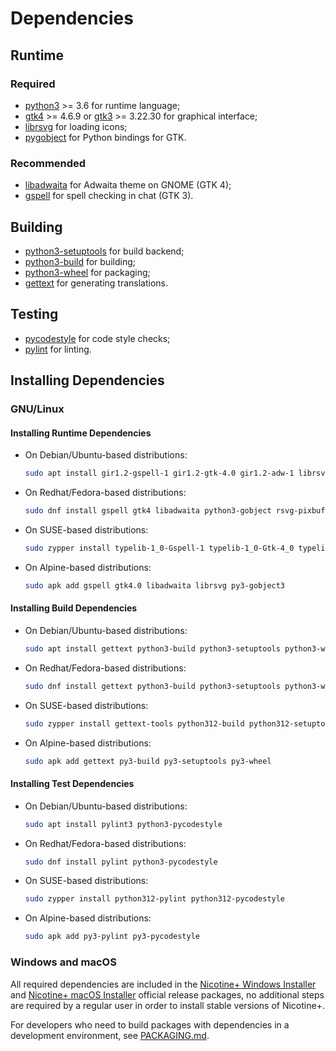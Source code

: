 # Dependencies

## Runtime

### Required

 - [python3](https://www.python.org/) >= 3.6
      for runtime language;
 - [gtk4](https://gtk.org/) >= 4.6.9 or [gtk3](https://gtk.org/) >= 3.22.30
      for graphical interface;
 - [librsvg](https://gitlab.gnome.org/GNOME/librsvg)
      for loading icons;
 - [pygobject](https://pygobject.gnome.org/)
      for Python bindings for GTK.

### Recommended

 - [libadwaita](https://gitlab.gnome.org/GNOME/libadwaita)
      for Adwaita theme on GNOME (GTK 4);
 - [gspell](https://gitlab.gnome.org/GNOME/gspell)
      for spell checking in chat (GTK 3).

## Building

 - [python3-setuptools](https://setuptools.pypa.io/)
      for build backend;
 - [python3-build](https://build.pypa.io/)
      for building;
 - [python3-wheel](https://wheel.readthedocs.io/)
      for packaging;
 - [gettext](https://www.gnu.org/software/gettext/)
      for generating translations.

## Testing

 - [pycodestyle](https://pycodestyle.pycqa.org/)
      for code style checks;
 - [pylint](https://pylint.readthedocs.io/)
      for linting.


## Installing Dependencies

### GNU/Linux

#### Installing Runtime Dependencies

 - On Debian/Ubuntu-based distributions:

   ```sh
   sudo apt install gir1.2-gspell-1 gir1.2-gtk-4.0 gir1.2-adw-1 librsvg2-common python3-gi python3-gi-cairo
   ```

 - On Redhat/Fedora-based distributions:

   ```sh
   sudo dnf install gspell gtk4 libadwaita python3-gobject rsvg-pixbuf-loader
   ```

 - On SUSE-based distributions:

   ```sh
   sudo zypper install typelib-1_0-Gspell-1 typelib-1_0-Gtk-4_0 typelib-1_0-Adw-1 librsvg python312-gobject python312-gobject-cairo python312-gobject-Gdk
   ```

 - On Alpine-based distributions:

   ```sh
   sudo apk add gspell gtk4.0 libadwaita librsvg py3-gobject3
   ```

#### Installing Build Dependencies

 - On Debian/Ubuntu-based distributions:

   ```sh
   sudo apt install gettext python3-build python3-setuptools python3-wheel
   ```

 - On Redhat/Fedora-based distributions:

   ```sh
   sudo dnf install gettext python3-build python3-setuptools python3-wheel
   ```

 - On SUSE-based distributions:

   ```sh
   sudo zypper install gettext-tools python312-build python312-setuptools python312-wheel
   ```

 - On Alpine-based distributions:

   ```sh
   sudo apk add gettext py3-build py3-setuptools py3-wheel
   ```

#### Installing Test Dependencies

 - On Debian/Ubuntu-based distributions:

   ```sh
   sudo apt install pylint3 python3-pycodestyle
   ```

 - On Redhat/Fedora-based distributions:

   ```sh
   sudo dnf install pylint python3-pycodestyle
   ```

 - On SUSE-based distributions:

   ```sh
   sudo zypper install python312-pylint python312-pycodestyle
   ```

 - On Alpine-based distributions:

   ```sh
   sudo apk add py3-pylint py3-pycodestyle
   ```

### Windows and macOS

All required dependencies are included in the [Nicotine+ Windows Installer](DOWNLOADS.md#windows)
and [Nicotine+ macOS Installer](DOWNLOADS.md#macos) official release packages,
no additional steps are required by a regular user in order to install stable
versions of Nicotine+.

For developers who need to build packages with dependencies in a development
environment, see [PACKAGING.md](PACKAGING.md).
